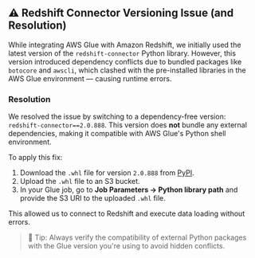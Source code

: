 ## ⚠️ Redshift Connector Versioning Issue (and Resolution)

While integrating AWS Glue with Amazon Redshift, we initially used the latest version of the `redshift-connector` Python library. However, this version introduced dependency conflicts due to bundled packages like `botocore` and `awscli`, which clashed with the pre-installed libraries in the AWS Glue environment — causing runtime errors.

### Resolution

We resolved the issue by switching to a dependency-free version: `redshift-connector==2.0.888`. This version does **not** bundle any external dependencies, making it compatible with AWS Glue's Python shell environment.

To apply this fix:

1. Download the `.whl` file for version `2.0.888` from [PyPI](https://pypi.org/project/redshift-connector/2.0.888/#files).
2. Upload the `.whl` file to an S3 bucket.
3. In your Glue job, go to **Job Parameters → Python library path** and provide the S3 URI to the uploaded `.whl` file.

This allowed us to connect to Redshift and execute data loading without errors.

> 🔗 Tip: Always verify the compatibility of external Python packages with the Glue version you're using to avoid hidden conflicts.

